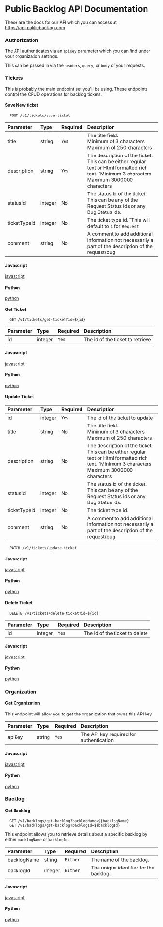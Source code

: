 # Public Backlog API Documentation

These are the docs for our API which you can access at https://api.publicbacklog.com

### Authorization

The API authenticates via an ``apiKey`` parameter which you can find under your organization settings.

This can be passed in via the ``headers``, ``query``, or ``body`` of your requests.

### Tickets

This is probably the main endpoint set you'll be using. These endpoints control the CRUD operations for backlog tickets.

#### Save New ticket

```http
  POST /v1/tickets/save-ticket
```

| Parameter    | Type    | Required | Description                                                                                                                                       |
| :----------- | :------ | :------- | :------------------------------------------------------------------------------------------------------------------------------------------------ |
| title        | string  | ``Yes``  | The title field.<br />Minimum of 3 characters<br />Maximum of 250 characters                                                                      |
| description  | string  | ``Yes``  | The description of the ticket. This can be either regular text or Html formatted rich text.``Minimum 3 characters<br />Maximum 3000000 characters |
| statusId     | integer | No       | The status id of the ticket. This can be any of the Request Status ids or any Bug Status ids.                                                     |
| ticketTypeId | integer | No       | The ticket type id.``This will default to `1` for `Request`                                                                                   |
| comment      | string  | No       | A comment to add additional information not necessarily a part of the description of the request/bug                                              |

<!-- tabs:start -->

#### **Javascript**

[javascript](examples/save-ticket/javascript.md ":include")

#### **Python**

[python](examples/save-ticket/python.md ":include")

<!-- tabs:end -->

#### Get Ticket

```http
  GET /v1/tickets/get-ticket?id=${id}
```

| Parameter | Type    | Required | Description                       |
| :-------- | :------ | :------- | :-------------------------------- |
| id        | integer | ``Yes``  | The id of the ticket to retrieve |

<!-- tabs:start -->

#### **Javascript**

[javascript](examples/get-ticket/javascript.md ":include")

#### **Python**

[python](examples/get-ticket/python.md ":include")

<!-- tabs:end -->

#### Update Ticket

| Parameter    | Type    | Required | Description                                                                                                                                       |
| :----------- | :------ | :------- | :------------------------------------------------------------------------------------------------------------------------------------------------ |
| id           | integer | ``Yes``  | The id of the ticket to update                                                                                                                   |
| title        | string  | No       | The title field.<br />Minimum of 3 characters<br />Maximum of 250 characters                                                                      |
| description  | string  | No       | The description of the ticket. This can be either regular text or Html formatted rich text.``Minimum 3 characters<br />Maximum 3000000 characters |
| statusId     | integer | No       | The status id of the ticket. This can be any of the Request Status ids or any Bug Status ids.                                                     |
| ticketTypeId | integer | No       | The ticket type id.                                                                                                                               |
| comment      | string  | No       | A comment to add additional information not necessarily a part of the description of the request/bug                                              |

```http
  PATCH /v1/tickets/update-ticket
```

<!-- tabs:start -->

#### **Javascript**

[javascript](examples/update-ticket/javascript.md ":include")

#### **Python**

[python](examples/update-ticket/python.md ":include")

<!-- tabs:end -->

#### Delete Ticket

```http
  DELETE /v1/tickets/delete-ticket?id=${id}
```

| Parameter | Type    | Required | Description                     |
| :-------- | :------ | :------- | :------------------------------ |
| id        | integer | ``Yes``  | The id of the ticket to delete |

<!-- tabs:start -->

#### **Javascript**

[javascript](examples/delete-ticket/javascript.md ":include")

#### **Python**

[python](examples/delete-ticket/python.md ":include")

<!-- tabs:end -->

### Organization

#### Get Organization

This endpoint will allow you to get the organization that owns this API key

| Parameter | Type   | Required | Description                              |
| :-------- | :----- | :------- | :--------------------------------------- |
| apiKey    | string | ``Yes``  | The API key required for authentication. |

<!-- tabs:start -->

#### **Javascript**

[javascript](examples/get-organization/javascript.md ":include")

#### **Python**

[python](examples/get-organization/python.md ":include")

<!-- tabs:end -->

### Backlog

#### Get Backlog

```http
  GET /v1/backlogs/get-backlog?backlogName=${backlogName}
  GET /v1/backlogs/get-backlog?backlogId=${backlogId}
```

This endpoint allows you to retrieve details about a specific backlog by either `backlogName` or `backlogId`.

| Parameter   | Type    | Required   | Description                            |
| :---------- | :------ | :--------- | :------------------------------------- |
| backlogName | string  | ``Either`` | The name of the backlog.               |
| backlogId   | integer | ``Either`` | The unique identifier for the backlog. |

<!-- tabs:start -->

#### **Javascript**

[javascript](examples/get-backlog/javascript.md ":include")

#### **Python**

[python](examples/get-backlog/python.md ":include")

<!-- tabs:end -->
